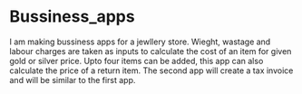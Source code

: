 # Bussiness_apps
I am making bussiness apps for a jewllery store. Wieght, wastage and labour charges are taken as inputs to calculate the cost of an item for given gold or silver price. 
Upto four items can be added, this app can also calculate the price of a return item.
The second app will create a tax invoice and will be similar to the first app.
